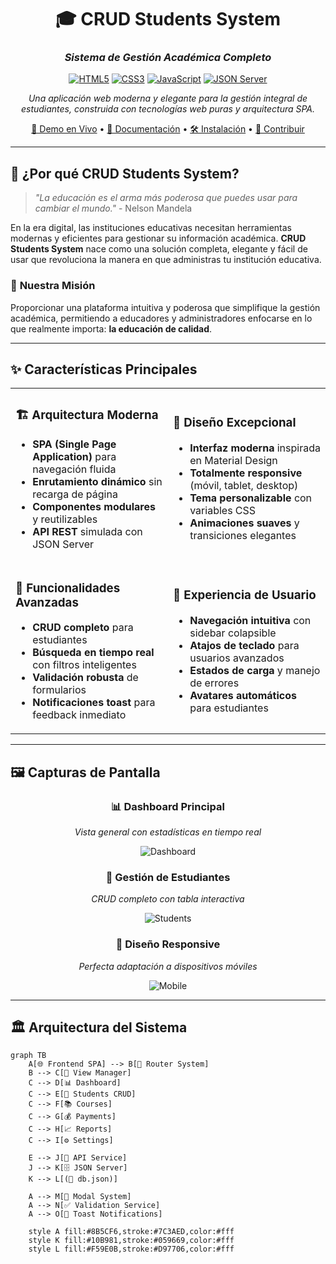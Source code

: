 
<div align="center">

# 🎓 CRUD Students System
### *Sistema de Gestión Académica Completo*

[![HTML5](https://img.shields.io/badge/HTML5-E34F26?style=for-the-badge&logo=html5&logoColor=white)](https://developer.mozilla.org/en-US/docs/Web/HTML)
[![CSS3](https://img.shields.io/badge/CSS3-1572B6?style=for-the-badge&logo=css3&logoColor=white)](https://developer.mozilla.org/en-US/docs/Web/CSS)
[![JavaScript](https://img.shields.io/badge/JavaScript-F7DF1E?style=for-the-badge&logo=javascript&logoColor=black)](https://developer.mozilla.org/en-US/docs/Web/JavaScript)
[![JSON Server](https://img.shields.io/badge/JSON_Server-000000?style=for-the-badge&logo=json&logoColor=white)](https://github.com/typicode/json-server)

*Una aplicación web moderna y elegante para la gestión integral de estudiantes, construida con tecnologías web puras y arquitectura SPA.*

[🚀 Demo en Vivo](#-instalación-rápida) • [📖 Documentación](#-características-principales) • [🛠️ Instalación](#-instalación-y-configuración) • [🤝 Contribuir](#-contribución)

</div>

---

## 🌟 **¿Por qué CRUD Students System?**

> *"La educación es el arma más poderosa que puedes usar para cambiar el mundo."* - Nelson Mandela

En la era digital, las instituciones educativas necesitan herramientas modernas y eficientes para gestionar su información académica. **CRUD Students System** nace como una solución completa, elegante y fácil de usar que revoluciona la manera en que administras tu institución educativa.

### 🎯 **Nuestra Misión**
Proporcionar una plataforma intuitiva y poderosa que simplifique la gestión académica, permitiendo a educadores y administradores enfocarse en lo que realmente importa: **la educación de calidad**.

---

## ✨ **Características Principales**

<table>
<tr>
<td width="50%">

### 🏗️ **Arquitectura Moderna**
- **SPA (Single Page Application)** para navegación fluida
- **Enrutamiento dinámico** sin recarga de página
- **Componentes modulares** y reutilizables
- **API REST** simulada con JSON Server

</td>
<td width="50%">

### 🎨 **Diseño Excepcional**
- **Interfaz moderna** inspirada en Material Design
- **Totalmente responsive** (móvil, tablet, desktop)
- **Tema personalizable** con variables CSS
- **Animaciones suaves** y transiciones elegantes

</td>
</tr>
<tr>
<td width="50%">

### 🔧 **Funcionalidades Avanzadas**
- **CRUD completo** para estudiantes
- **Búsqueda en tiempo real** con filtros inteligentes
- **Validación robusta** de formularios
- **Notificaciones toast** para feedback inmediato

</td>
<td width="50%">

### 🚀 **Experiencia de Usuario**
- **Navegación intuitiva** con sidebar colapsible
- **Atajos de teclado** para usuarios avanzados
- **Estados de carga** y manejo de errores
- **Avatares automáticos** para estudiantes

</td>
</tr>
</table>

---

## 🖼️ **Capturas de Pantalla**

<div align="center">

### 📊 Dashboard Principal
*Vista general con estadísticas en tiempo real*

![Dashboard](https://via.placeholder.com/800x400/8B5CF6/FFFFFF?text=Dashboard+Principal)

### 👥 Gestión de Estudiantes
*CRUD completo con tabla interactiva*

![Students](https://via.placeholder.com/800x400/10B981/FFFFFF?text=Gestión+de+Estudiantes)

### 📱 Diseño Responsive
*Perfecta adaptación a dispositivos móviles*

![Mobile](https://via.placeholder.com/400x600/F59E0B/FFFFFF?text=Vista+Móvil)

</div>

---

## 🏛️ **Arquitectura del Sistema**

```mermaid
graph TB
    A[🌐 Frontend SPA] --> B[📡 Router System]
    B --> C[🎨 View Manager]
    C --> D[📊 Dashboard]
    C --> E[👥 Students CRUD]
    C --> F[📚 Courses]
    C --> G[💰 Payments]
    C --> H[📈 Reports]
    C --> I[⚙️ Settings]
    
    E --> J[🔧 API Service]
    J --> K[🗄️ JSON Server]
    K --> L[(📁 db.json)]
    
    A --> M[🎯 Modal System]
    A --> N[✅ Validation Service]
    A --> O[🔔 Toast Notifications]
    
    style A fill:#8B5CF6,stroke:#7C3AED,color:#fff
    style K fill:#10B981,stroke:#059669,color:#fff
    style L fill:#F59E0B,stroke:#D97706,color:#fff
